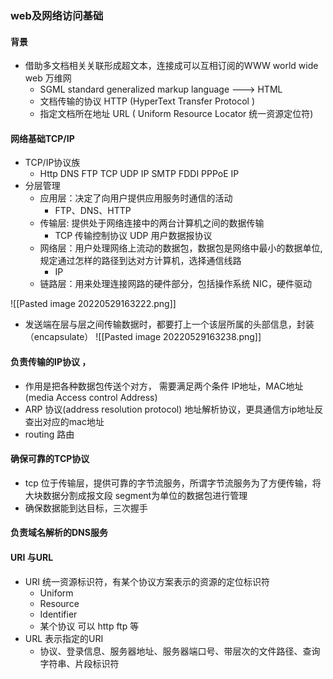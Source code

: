 ### web及网络访问基础

#### 背景
- 借助多文档相关关联形成超文本，连接成可以互相订阅的WWW  world wide web 万维网
	- SGML standard generalized markup language ---> HTML
	- 文档传输的协议 HTTP (HyperText Transfer Protocol )
	- 指定文档所在地址 URL ( Uniform Resource Locator 统一资源定位符)



#### 网络基础TCP/IP

- TCP/IP协议族
	-  Http DNS  FTP TCP UDP IP  SMTP FDDI PPPoE IP 
- 分层管理
	- 应用层：决定了向用户提供应用服务时通信的活动
		- FTP、DNS、HTTP 
	- 传输层: 提供处于网络连接中的两台计算机之间的数据传输
		- TCP 传输控制协议 UDP 用户数据报协议
	- 网络层：用户处理网络上流动的数据包，数据包是网络中最小的数据单位,规定通过怎样的路径到达对方计算机，选择通信线路
		- IP 
	- 链路层：用来处理连接网路的硬件部分，包括操作系统 NIC，硬件驱动


![[Pasted image 20220529163222.png]]


- 发送端在层与层之间传输数据时，都要打上一个该层所属的头部信息，封装（encapsulate）
![[Pasted image 20220529163238.png]]


#### 负责传输的IP协议 ，
- 作用是把各种数据包传送个对方， 需要满足两个条件 IP地址，MAC地址(media Access control Address)
- ARP 协议(address resolution protocol) 地址解析协议，更具通信方ip地址反查出对应的mac地址
- routing  路由

#### 确保可靠的TCP协议
- tcp 位于传输层，提供可靠的字节流服务，所谓字节流服务为了方便传输，将大块数据分割成报文段 segment为单位的数据包进行管理
- 确保数据能到达目标，三次握手

#### 负责域名解析的DNS服务


#### URI 与URL 
- URI  统一资源标识符，有某个协议方案表示的资源的定位标识符
	- Uniform 
	- Resource
	- Identifier 
	- 某个协议 可以 http  ftp 等
- URL 表示指定的URI
	-  协议、登录信息、服务器地址、服务器端口号、带层次的文件路径、查询字符串、片段标识符